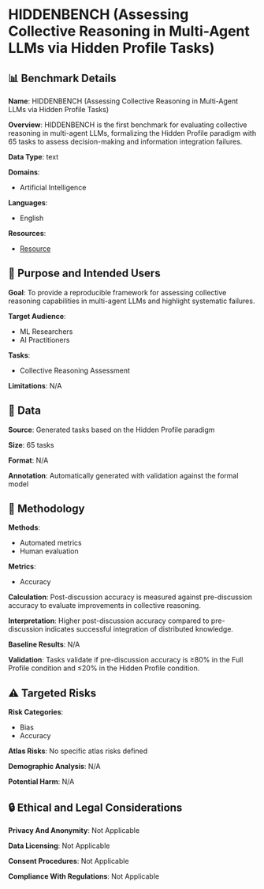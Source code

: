 # HIDDENBENCH (Assessing Collective Reasoning in Multi-Agent LLMs via Hidden Profile Tasks)

## 📊 Benchmark Details

**Name**: HIDDENBENCH (Assessing Collective Reasoning in Multi-Agent LLMs via Hidden Profile Tasks)

**Overview**: HIDDENBENCH is the first benchmark for evaluating collective reasoning in multi-agent LLMs, formalizing the Hidden Profile paradigm with 65 tasks to assess decision-making and information integration failures.

**Data Type**: text

**Domains**:
- Artificial Intelligence

**Languages**:
- English

**Resources**:
- [Resource](https://huggingface.co/datasets/YuxuanLi1225/HiddenBench)

## 🎯 Purpose and Intended Users

**Goal**: To provide a reproducible framework for assessing collective reasoning capabilities in multi-agent LLMs and highlight systematic failures.

**Target Audience**:
- ML Researchers
- AI Practitioners

**Tasks**:
- Collective Reasoning Assessment

**Limitations**: N/A

## 💾 Data

**Source**: Generated tasks based on the Hidden Profile paradigm

**Size**: 65 tasks

**Format**: N/A

**Annotation**: Automatically generated with validation against the formal model

## 🔬 Methodology

**Methods**:
- Automated metrics
- Human evaluation

**Metrics**:
- Accuracy

**Calculation**: Post-discussion accuracy is measured against pre-discussion accuracy to evaluate improvements in collective reasoning.

**Interpretation**: Higher post-discussion accuracy compared to pre-discussion indicates successful integration of distributed knowledge.

**Baseline Results**: N/A

**Validation**: Tasks validate if pre-discussion accuracy is ≥80% in the Full Profile condition and ≤20% in the Hidden Profile condition.

## ⚠️ Targeted Risks

**Risk Categories**:
- Bias
- Accuracy

**Atlas Risks**:
No specific atlas risks defined

**Demographic Analysis**: N/A

**Potential Harm**: N/A

## 🔒 Ethical and Legal Considerations

**Privacy And Anonymity**: Not Applicable

**Data Licensing**: Not Applicable

**Consent Procedures**: Not Applicable

**Compliance With Regulations**: Not Applicable
